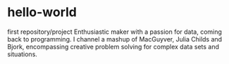 # hello-world
first repository/project
Enthusiastic maker with a passion for data, coming back to programming.  I channel a mashup of MacGuyver, Julia Childs and Bjork, encompassing creative problem solving for complex data sets and situations.
